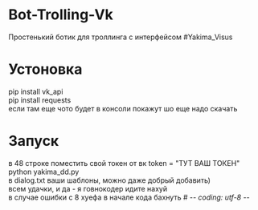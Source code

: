# Bot-Trolling-Vk
Простенький ботик для троллинга с интерфейсом #Yakima_Visus
# Устоновка
pip install vk_api  
pip install requests  
если там еще чото будет в консоли покажут шо еще надо скачать  
# Запуск
в 48 строке поместить свой токен от вк   token = "ТУТ ВАШ ТОКЕН"  
python yakima_dd.py  
в dialog.txt ваши шаблоны, можно даже добрый добавить)  
всем удачки, и да - я говнокодер идите нахуй  
в случае ошибки с 8 хуефа в начале кода бахнуть # -*- coding: utf-8 -*- 
